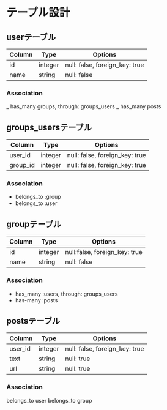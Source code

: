# テーブル設計

## userテーブル
|Column|Type|Options|
|------|----|-------|
|id|integer|null: false, foreign_key: true|
|name|string|null: false|

### Association
_ has_many groups, through: groups_users
_ has_many posts

## groups_usersテーブル

|Column|Type|Options|
|------|----|-------|
|user_id|integer|null: false, foreign_key: true|
|group_id|integer|null: false, foreign_key: true|

### Association
- belongs_to :group
- belongs_to :user

## groupテーブル
|Column|Type|Options|
|------|----|-------|
|id|integer|null:false, foreign_key: true|
|name|string|null: false|


### Association
- has_many :users, through: groups_users
- has-many :posts

## postsテーブル
|Column|Type|Options|
|------|----|-------|
|user_id|integer|null: false, foreign_key: true|
|text|string|null: true|
|url|string|null: true|

### Association
belongs_to user
belongs_to group
